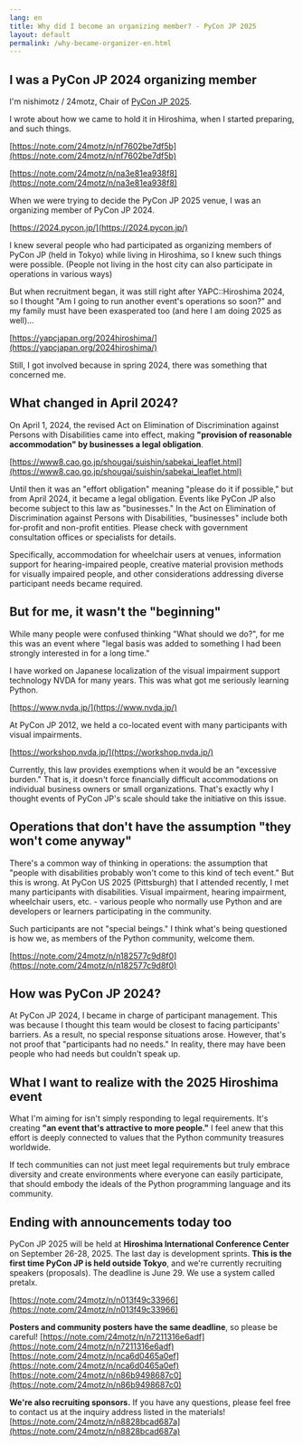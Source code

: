 ```yaml
---
lang: en
title: Why did I become an organizing member? - PyCon JP 2025
layout: default
permalink: /why-became-organizer-en.html
---
```


## I was a PyCon JP 2024 organizing member

I'm nishimotz / 24motz, Chair of [PyCon JP 2025](https://2025.pycon.jp/).

I wrote about how we came to hold it in Hiroshima, when I started preparing, and such things.

[https://note.com/24motz/n/nf7602be7df5b](https://note.com/24motz/n/nf7602be7df5b)

[https://note.com/24motz/n/na3e81ea938f8](https://note.com/24motz/n/na3e81ea938f8)

When we were trying to decide the PyCon JP 2025 venue, I was an organizing member of PyCon JP 2024.

[https://2024.pycon.jp/](https://2024.pycon.jp/)

I knew several people who had participated as organizing members of PyCon JP (held in Tokyo) while living in Hiroshima, so I knew such things were possible. (People not living in the host city can also participate in operations in various ways)

But when recruitment began, it was still right after YAPC::Hiroshima 2024, so I thought "Am I going to run another event's operations so soon?" and my family must have been exasperated too (and here I am doing 2025 as well)...

[https://yapcjapan.org/2024hiroshima/](https://yapcjapan.org/2024hiroshima/)

Still, I got involved because in spring 2024, there was something that concerned me.

## What changed in April 2024?

On April 1, 2024, the revised Act on Elimination of Discrimination against Persons with Disabilities came into effect, making **"provision of reasonable accommodation" by businesses a legal obligation**.

[https://www8.cao.go.jp/shougai/suishin/sabekai_leaflet.html](https://www8.cao.go.jp/shougai/suishin/sabekai_leaflet.html)

Until then it was an "effort obligation" meaning "please do it if possible," but from April 2024, it became a legal obligation.
Events like PyCon JP also become subject to this law as "businesses."
In the Act on Elimination of Discrimination against Persons with Disabilities, "businesses" include both for-profit and non-profit entities.
Please check with government consultation offices or specialists for details.

Specifically, accommodation for wheelchair users at venues, information support for hearing-impaired people, creative material provision methods for visually impaired people, and other considerations addressing diverse participant needs became required.

## But for me, it wasn't the "beginning"

While many people were confused thinking "What should we do?", for me this was an event where "legal basis was added to something I had been strongly interested in for a long time."

I have worked on Japanese localization of the visual impairment support technology NVDA for many years.
This was what got me seriously learning Python.

[https://www.nvda.jp/](https://www.nvda.jp/)

At PyCon JP 2012, we held a co-located event with many participants with visual impairments.

[https://workshop.nvda.jp/](https://workshop.nvda.jp/)

Currently, this law provides exemptions when it would be an "excessive burden."
That is, it doesn't force financially difficult accommodations on individual business owners or small organizations.
That's exactly why I thought events of PyCon JP's scale should take the initiative on this issue.

## Operations that don't have the assumption "they won't come anyway"

There's a common way of thinking in operations: the assumption that "people with disabilities probably won't come to this kind of tech event."
But this is wrong.
At PyCon US 2025 (Pittsburgh) that I attended recently, I met many participants with disabilities.
Visual impairment, hearing impairment, wheelchair users, etc. - various people who normally use Python and are developers or learners participating in the community.

Such participants are not "special beings."
I think what's being questioned is how we, as members of the Python community, welcome them.

[https://note.com/24motz/n/n182577c9d8f0](https://note.com/24motz/n/n182577c9d8f0)

## How was PyCon JP 2024?

At PyCon JP 2024, I became in charge of participant management.
This was because I thought this team would be closest to facing participants' barriers.
As a result, no special response situations arose.
However, that's not proof that "participants had no needs."
In reality, there may have been people who had needs but couldn't speak up.

## What I want to realize with the 2025 Hiroshima event

What I'm aiming for isn't simply responding to legal requirements.
It's creating **"an event that's attractive to more people."**
I feel anew that this effort is deeply connected to values that the Python community treasures worldwide.

If tech communities can not just meet legal requirements but truly embrace diversity and create environments where everyone can easily participate, that should embody the ideals of the Python programming language and its community.

## Ending with announcements today too

PyCon JP 2025 will be held at **Hiroshima International Conference Center** on September 26-28, 2025.
The last day is development sprints.
**This is the first time PyCon JP is held outside Tokyo**, and we're currently recruiting speakers (proposals).
The deadline is June 29.
We use a system called pretalx.

[https://note.com/24motz/n/n013f49c33966](https://note.com/24motz/n/n013f49c33966)

**Posters and community posters have the same deadline**, so please be careful!
[https://note.com/24motz/n/n7211316e6adf](https://note.com/24motz/n/n7211316e6adf)
[https://note.com/24motz/n/nca6d0465a0ef](https://note.com/24motz/n/nca6d0465a0ef)
[https://note.com/24motz/n/n86b9498687c0](https://note.com/24motz/n/n86b9498687c0)

**We're also recruiting sponsors.**
If you have any questions, please feel free to contact us at the inquiry address listed in the materials!
[https://note.com/24motz/n/n8828bcad687a](https://note.com/24motz/n/n8828bcad687a)